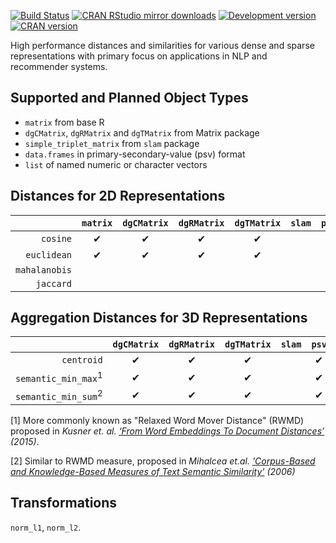 [![Build Status](https://travis-ci.org/vspinu/simdist.png?branch=master)](https://travis-ci.org/vspinu/simdist)
[![CRAN RStudio mirror downloads](http://cranlogs.r-pkg.org/badges/simdist)](https://cran.r-project.org/package=simdist)
[![Development version](https://img.shields.io/badge/devel-0.0.0.9000-orange.svg)](https://github.com/vspinu/simdist)
[![CRAN version](http://www.r-pkg.org/badges/version/simdist)](https://cran.r-project.org/package=simdist)

High performance distances and similarities for various dense and sparse
representations with primary focus on applications in NLP and recommender
systems.

## Supported and Planned Object Types

- `matrix` from base R
- `dgCMatrix`, `dgRMatrix` and `dgTMatrix` from Matrix package
- `simple_triplet_matrix` from `slam` package
- `data.frames` in primary-secondary-value (psv) format
- `list` of named numeric or character vectors

## Distances for 2D Representations

|               | `matrix` | `dgCMatrix` | `dgRMatrix` | `dgTMatrix` | `slam` | `psv`    | `list` |
| ---:          | :---:    | :---:       | :---:       | :---:       | :---:  | :---:    | :---:  |
| `cosine`      | &#10004; | &#10004;    | &#10004;    | &#10004;    |        | &#10004; |        |
| `euclidean`   | &#10004; | &#10004;    | &#10004;    | &#10004;    |        | &#10004; |        |
| `mahalanobis` |          |             |             |             |        |          |        |
| `jaccard`     |          |             |             |             |        |          |        |


## Aggregation Distances for 3D Representations

|                                | `dgCMatrix` | `dgRMatrix` | `dgTMatrix` | `slam` | `psv`    | `list` |
| ---:                           | :---:       | :---:       | :---:       | :---:  | :---:    | :---:  |
| `centroid`                     | &#10004;    | &#10004;    | &#10004;    |        | &#10004; |        |
| `semantic_min_max`<sup>1</sup> | &#10004;    | &#10004;    | &#10004;    |        | &#10004; |        |
| `semantic_min_sum`<sup>2</sup> | &#10004;    | &#10004;    | &#10004;    |        | &#10004; |        |

[1] More commonly known as "Relaxed Word Mover Distance" (RWMD) proposed in _Kusner et. al. [‘From Word Embeddings To Document Distances’](http://jmlr.org/proceedings/papers/v37/kusnerb15.pdf) (2015)_.


[2] Similar to RWMD measure, proposed in _Mihalcea et.al. ['Corpus-Based and Knowledge-Based Measures of Text Semantic Similarity'](https://pdfs.semanticscholar.org/1374/617e135eaa772e52c9a2e8253f49483676d6.pdf) (2006)_


## Transformations

`norm_l1`, `norm_l2`.






